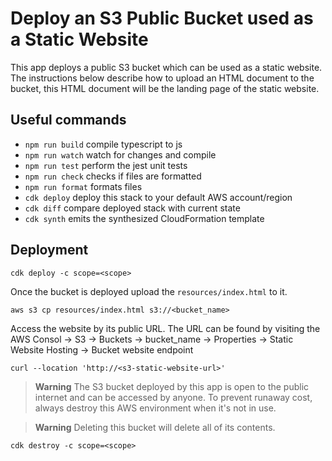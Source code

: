 # Deploy an S3 Public Bucket used as a Static Website

This app deploys a public S3 bucket which can be used as a static website. The instructions below describe how to upload an HTML document to the bucket, this HTML document will be the landing page of the static website.

## Useful commands

- `npm run build` compile typescript to js
- `npm run watch` watch for changes and compile
- `npm run test` perform the jest unit tests
- `npm run check` checks if files are formatted
- `npm run format` formats files
- `cdk deploy` deploy this stack to your default AWS account/region
- `cdk diff` compare deployed stack with current state
- `cdk synth` emits the synthesized CloudFormation template

## Deployment

`cdk deploy -c scope=<scope>`

Once the bucket is deployed upload the `resources/index.html` to it.

`aws s3 cp resources/index.html s3://<bucket_name>`

Access the website by its public URL. The URL can be found by visiting the AWS Consol -> S3 -> Buckets -> bucket_name -> Properties -> Static Website Hosting -> Bucket website endpoint

`curl --location 'http://<s3-static-website-url>'`

> **Warning** The S3 bucket deployed by this app is open to the public internet and can be accessed by anyone. To prevent runaway cost, always destroy this AWS environment when it's not in use.

> **Warning** Deleting this bucket will delete all of its contents.

`cdk destroy -c scope=<scope>`

